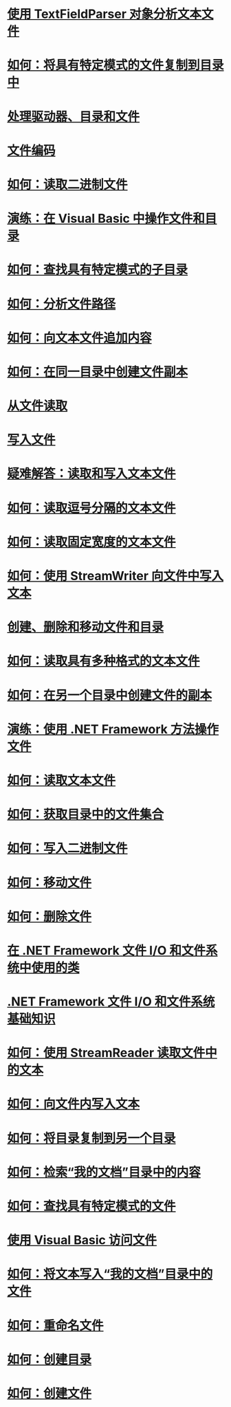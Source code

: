 # [使用 TextFieldParser 对象分析文本文件](parsing-text-files-with-the-textfieldparser-object.md)
# [如何：将具有特定模式的文件复制到目录中](how-to-copy-files-with-a-specific-pattern-to-a-directory.md)
# [处理驱动器、目录和文件](index.md)
# [文件编码](file-encodings.md)
# [如何：读取二进制文件](how-to-read-from-binary-files.md)
# [演练：在 Visual Basic 中操作文件和目录](walkthrough-manipulating-files-and-directories.md)
# [如何：查找具有特定模式的子目录](how-to-find-subdirectories-with-a-specific-pattern.md)
# [如何：分析文件路径](how-to-parse-file-paths.md)
# [如何：向文本文件追加内容](how-to-append-to-text-files.md)
# [如何：在同一目录中创建文件副本](how-to-create-a-copy-of-a-file-in-the-same-directory.md)
# [从文件读取](reading-from-files.md)
# [写入文件](writing-to-files.md)
# [疑难解答：读取和写入文本文件](troubleshooting-reading-from-and-writing-to-text-files.md)
# [如何：读取逗号分隔的文本文件](how-to-read-from-comma-delimited-text-files.md)
# [如何：读取固定宽度的文本文件](how-to-read-from-fixed-width-text-files.md)
# [如何：使用 StreamWriter 向文件中写入文本](how-to-write-text-to-files-with-a-streamwriter.md)
# [创建、删除和移动文件和目录](creating-deleting-and-moving-files-and-directories.md)
# [如何：读取具有多种格式的文本文件](how-to-read-from-text-files-with-multiple-formats.md)
# [如何：在另一个目录中创建文件的副本](how-to-create-a-copy-of-a-file-in-a-different-directory.md)
# [演练：使用 .NET Framework 方法操作文件](walkthrough-manipulating-files-by-using-net-framework-methods.md)
# [如何：读取文本文件](how-to-read-from-text-files.md)
# [如何：获取目录中的文件集合](how-to-get-the-collection-of-files-in-a-directory.md)
# [如何：写入二进制文件](how-to-write-to-binary-files.md)
# [如何：移动文件](how-to-move-a-file.md)
# [如何：删除文件](how-to-delete-a-file.md)
# [在 .NET Framework 文件 I/O 和文件系统中使用的类](classes-used-in-net-framework-file-io-and-the-file-system.md)
# [.NET Framework 文件 I/O 和文件系统基础知识](basics-of-net-framework-file-io-and-the-file-system.md)
# [如何：使用 StreamReader 读取文件中的文本](how-to-read-text-from-files-with-a-streamreader.md)
# [如何：向文件内写入文本](how-to-write-text-to-files.md)
# [如何：将目录复制到另一个目录](how-to-copy-a-directory-to-another-directory.md)
# [如何：检索“我的文档”目录中的内容](how-to-retrieve-the-contents-of-the-my-documents-directory.md)
# [如何：查找具有特定模式的文件](how-to-find-files-with-a-specific-pattern.md)
# [使用 Visual Basic 访问文件](file-access.md)
# [如何：将文本写入“我的文档”目录中的文件](how-to-write-text-to-files-in-the-my-documents-directory.md)
# [如何：重命名文件](how-to-rename-a-file.md)
# [如何：创建目录](how-to-create-a-directory.md)
# [如何：创建文件](how-to-create-a-file.md)
